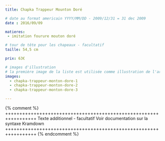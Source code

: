 ```yaml
---
title: Chapka Trappeur Mounton Doré

# date au format americain YYYY/MM/DD - 2009/12/31 = 31 dec 2009
date : 2016/09/09

matieres:
 - imitation fourure mouton doré

# tour de tête pour les chapeaux - facultatif
taille: 54,5 cm

prix: 63€

# images d'illustration
# la première image de la liste est utilisée comme illustration de l'article dans les pages de listing.
images:
  - chapka-trappeur-monton-dore-1
  - chapka-trappeur-monton-dore-2
  - chapka-trappeur-monton-dore-3

---
```

{% comment %} +++++++++++++++++++++++++++++++++++++++++++++++++++++++++++++++++
              Texte additionnel - facultatif
              Voir documentation sur la syntaxe Kramdown
+++++++++++++++++++++++++++++++++++++++++++++++++++++++++++++++++ {% endcomment %}
